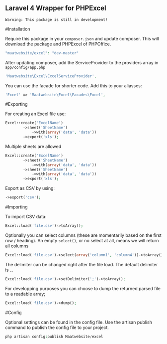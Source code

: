 ## Laravel 4 Wrapper for PHPExcel

    Warning: This package is still in development!

#Installation

Require this package in your `composer.json` and update composer. This will download the package and PHPExcel of PHPOffice.
```php
"maatwebsite/excel": "dev-master"
```

After updating composer, add the ServiceProvider to the providers array in `app/config/app.php`
```php
'Maatwebsite\Excel\ExcelServiceProvider',
```

You can use the facade for shorter code. Add this to your aliasses:
```php
'Excel' => 'Maatwebsite\Excel\Facades\Excel',
```

#Exporting

For creating an Excel file use:
```php
Excel::create('ExcelName')
        ->sheet('SheetName')
            ->with(array('data', 'data'))
        ->export('xls');
```

Multiple sheets are allowed
```php
Excel::create('ExcelName')
        ->sheet('SheetName')
            ->with(array('data', 'data'))
        ->sheet('SheetName')
            ->with(array('data', 'data'))
        ->export('xls');
```

Export as CSV by using:
```php
->export('csv');
```

#Importing

To import CSV data:
```php
Excel::load('file.csv')->toArray();
```

Optionally you can select columns (these are momentarily based on the first row / heading).
An empty `select()`, or no select at all, means we will return all columns
```php
Excel::load('file.csv')->select(array('column1', 'column4'))->toArray();
```

The delimiter can be changed right after the file load. The default delimiter is `,`.

```php
Excel::load('file.csv')->setDelimiter(';')->toArray();
```

For developping purposes you can choose to dump the returned parsed file to a readable array;
```php
Excel::load('file.csv')->dump();
```

#Config

Optional settings can be found in the config file. Use the artisan publish command to publish the config file to your project.
```php
php artisan config:publish Maatwebsite/excel
```
